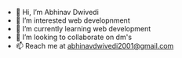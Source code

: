 - 👋 Hi, I’m Abhinav Dwivedi
- 👀 I’m interested web developnment
- 🌱 I’m currently learning web development
- 💞️ I’m looking to collaborate on dm's 
- 📫 Reach me at abhinavdwivedi2001@gmail.com

<!---
Abhinav450/Abhinav450 is a ✨ special ✨ repository because its `README.md` (this file) appears on your GitHub profile.
You can click the Preview link to take a look at your changes.
--->
